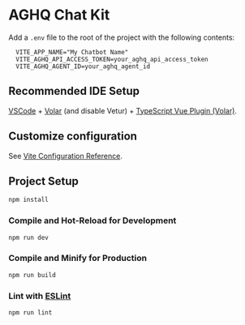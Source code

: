 # AGHQ Chat Kit

Add a `.env` file to the root of the project with the following contents:

```
  VITE_APP_NAME="My Chatbot Name"
  VITE_AGHQ_API_ACCESS_TOKEN=your_aghq_api_access_token
  VITE_AGHQ_AGENT_ID=your_aghq_agent_id
```

## Recommended IDE Setup

[VSCode](https://code.visualstudio.com/) + [Volar](https://marketplace.visualstudio.com/items?itemName=Vue.volar) (and disable Vetur) + [TypeScript Vue Plugin (Volar)](https://marketplace.visualstudio.com/items?itemName=Vue.vscode-typescript-vue-plugin).

## Customize configuration

See [Vite Configuration Reference](https://vitejs.dev/config/).

## Project Setup

```sh
npm install
```

### Compile and Hot-Reload for Development

```sh
npm run dev
```

### Compile and Minify for Production

```sh
npm run build
```

### Lint with [ESLint](https://eslint.org/)

```sh
npm run lint
```

